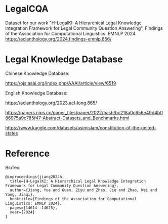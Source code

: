 # LegalCQA
Dataset for our work "H-LegalKI: A Hierarchical Legal Knowledge Integration Framework for Legal Community Question Answering", Findings of the Association for Computational Linguistics: EMNLP 2024. https://aclanthology.org/2024.findings-emnlp.856/

# Legal Knowledge Database
Chinese Knowledge Database: 

https://ojs.aaai.org/index.php/AAAI/article/view/6519

English Knowledge Database: 

https://aclanthology.org/2023.acl-long.865/

https://papers.nips.cc/paper_files/paper/2022/hash/bc218a0c656e49d4b086975a9c785f47-Abstract-Datasets_and_Benchmarks.html 

https://www.kaggle.com/datasets/asimislam/constitution-of-the-united-states

# Reference
BibTex:
```
@inproceedings{jiang2024h,
  title={H-LegalKI: A Hierarchical Legal Knowledge Integration Framework for Legal Community Question Answering},
  author={Jiang, Yue and Guan, Ziyu and Zhao, Jie and Zhao, Wei and Yang, Jiaqi},
  booktitle={Findings of the Association for Computational Linguistics: EMNLP 2024},
  pages={14614--14625},
  year={2024}
}
```
